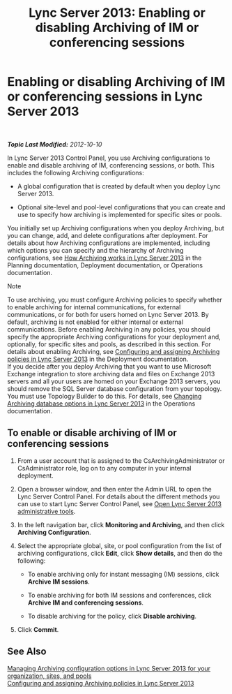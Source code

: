 ﻿---
title: 'Lync Server 2013: Enabling or disabling Archiving of IM or conferencing sessions'
TOCTitle: Enabling or disabling Archiving of IM or conferencing sessions
ms:assetid: aa4b5983-dbe1-4d64-8a18-fe2c33994e94
ms:mtpsurl: https://technet.microsoft.com/en-us/library/Gg182567(v=OCS.15)
ms:contentKeyID: 48185104
ms.date: 07/23/2014
mtps_version: v=OCS.15
---

<div data-xmlns="http://www.w3.org/1999/xhtml">

<div class="topic" data-xmlns="http://www.w3.org/1999/xhtml" data-msxsl="urn:schemas-microsoft-com:xslt" data-cs="http://msdn.microsoft.com/en-us/">

<div data-asp="http://msdn2.microsoft.com/asp">

# Enabling or disabling Archiving of IM or conferencing sessions in Lync Server 2013

</div>

<div id="mainSection">

<div id="mainBody">

<span> </span>

_**Topic Last Modified:** 2012-10-10_

In Lync Server 2013 Control Panel, you use Archiving configurations to enable and disable archiving of IM, conferencing sessions, or both. This includes the following Archiving configurations:

  - A global configuration that is created by default when you deploy Lync Server 2013.

  - Optional site-level and pool-level configurations that you can create and use to specify how archiving is implemented for specific sites or pools.

You initially set up Archiving configurations when you deploy Archiving, but you can change, add, and delete configurations after deployment. For details about how Archiving configurations are implemented, including which options you can specify and the hierarchy of Archiving configurations, see [How Archiving works in Lync Server 2013](lync-server-2013-how-archiving-works.md) in the Planning documentation, Deployment documentation, or Operations documentation.

<div class="alert">


> [!NOTE]
> To use archiving, you must configure Archiving policies to specify whether to enable archiving for internal communications, for external communications, or for both for users homed on Lync Server 2013. By default, archiving is not enabled for either internal or external communications. Before enabling Archiving in any policies, you should specify the appropriate Archiving configurations for your deployment and, optionally, for specific sites and pools, as described in this section. For details about enabling Archiving, see <A href="lync-server-2013-configuring-and-assigning-archiving-policies.md">Configuring and assigning Archiving policies in Lync Server 2013</A> in the Deployment documentation.<BR>If you decide after you deploy Archiving that you want to use Microsoft Exchange integration to store archiving data and files on Exchange 2013 servers and all your users are homed on your Exchange 2013 servers, you should remove the SQL Server database configuration from your topology. You must use Topology Builder to do this. For details, see <A href="lync-server-2013-changing-archiving-database-options.md">Changing Archiving database options in Lync Server 2013</A> in the Operations documentation.



</div>

<div>

## To enable or disable archiving of IM or conferencing sessions

1.  From a user account that is assigned to the CsArchivingAdministrator or CsAdministrator role, log on to any computer in your internal deployment.

2.  Open a browser window, and then enter the Admin URL to open the Lync Server Control Panel. For details about the different methods you can use to start Lync Server Control Panel, see [Open Lync Server 2013 administrative tools](lync-server-2013-open-lync-server-administrative-tools.md).

3.  In the left navigation bar, click **Monitoring and Archiving**, and then click **Archiving Configuration**.

4.  Select the appropriate global, site, or pool configuration from the list of archiving configurations, click **Edit**, click **Show details**, and then do the following:
    
      - To enable archiving only for instant messaging (IM) sessions, click **Archive IM sessions**.
    
      - To enable archiving for both IM sessions and conferences, click **Archive IM and conferencing sessions**.
    
      - To disable archiving for the policy, click **Disable archiving**.

5.  Click **Commit**.

</div>

<div>

## See Also


[Managing Archiving configuration options in Lync Server 2013 for your organization, sites, and pools](lync-server-2013-managing-archiving-configuration-options-for-your-organization-sites-and-pools.md)  
[Configuring and assigning Archiving policies in Lync Server 2013](lync-server-2013-configuring-and-assigning-archiving-policies.md)  
  

</div>

</div>

<span> </span>

</div>

</div>

</div>

